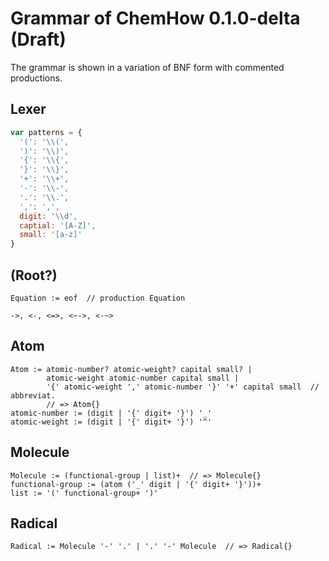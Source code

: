 # Grammar of ChemHow 0.1.0-delta (Draft)
The grammar is shown in a variation of BNF form with commented productions.

## Lexer
```js
var patterns = {
  '(': '\\(',
  ')': '\\)',
  '{': '\\{',
  '}': '\\}',
  '+': '\\+',
  '-': '\\-',
  '.': '\\.',
  ',': ',',
  digit: '\\d',
  captial: '[A-Z]',
  small: '[a-z]'
}
```

## (Root?)
```vbnf
Equation := eof  // production Equation
```
```
->, <-, <=>, <~->, <-~>
```

## Atom
```vbnf
Atom := atomic-number? atomic-weight? capital small? |
        atomic-weight atomic-number capital small |
        '{' atomic-weight ',' atomic-number '}' '+' capital small  // abbreviat.
        // => Atom{}
atomic-number := (digit | '{' digit+ '}') '_'
atomic-weight := (digit | '{' digit+ '}') '^'
```

## Molecule
```vbnf
Molecule := (functional-group | list)+  // => Molecule{}
functional-group := (atom ('_' digit | '{' digit+ '}'))+
list := '(' functional-group+ ')'
```

## Radical
```vbnf
Radical := Molecule '-' '.' | '.' '-' Molecule  // => Radical{}
```

